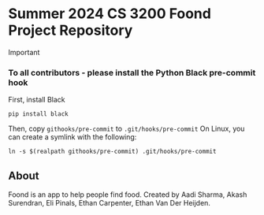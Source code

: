 # Summer 2024 CS 3200 Foond Project Repository

> [!IMPORTANT]  
> ### To all contributors - please install the Python Black pre-commit hook
> First, install Black
> ```
> pip install black
> ```
> Then, copy `githooks/pre-commit` to `.git/hooks/pre-commit`
> On Linux, you can create a symlink with the following:
> ```
> ln -s $(realpath githooks/pre-commit) .git/hooks/pre-commit
> ```


## About
Foond is an app to help people find food.
Created by Aadi Sharma, Akash Surendran, Eli Pinals, Ethan Carpenter, Ethan Van Der Heijden.
